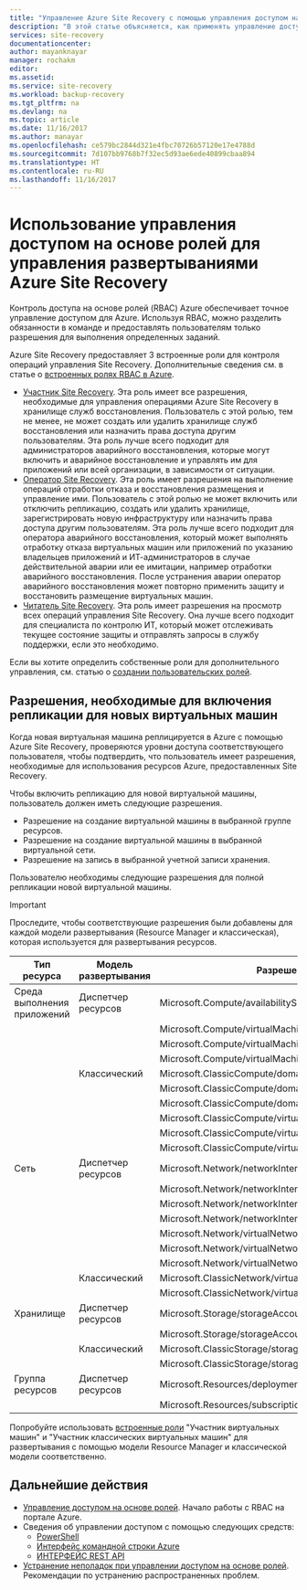 ```yaml
---
title: "Управление Azure Site Recovery с помощью управления доступом на основе ролей | Документация Майкрософт"
description: "В этой статье объясняется, как применять управление доступом на основе ролей (RBAC) для управления развертываниями Azure Site Recovery"
services: site-recovery
documentationcenter: 
author: mayanknayar
manager: rochakm
editor: 
ms.assetid: 
ms.service: site-recovery
ms.workload: backup-recovery
ms.tgt_pltfrm: na
ms.devlang: na
ms.topic: article
ms.date: 11/16/2017
ms.author: manayar
ms.openlocfilehash: ce579bc2844d321e4fbc70726b57120e17e4788d
ms.sourcegitcommit: 7d107bb9768b7f32ec5d93ae6ede40899cbaa894
ms.translationtype: HT
ms.contentlocale: ru-RU
ms.lasthandoff: 11/16/2017
---
```

# <a name="use-role-based-access-control-to-manage-azure-site-recovery-deployments"></a>Использование управления доступом на основе ролей для управления развертываниями Azure Site Recovery

Контроль доступа на основе ролей (RBAC) Azure обеспечивает точное управление доступом для Azure. Используя RBAC, можно разделить обязанности в команде и предоставлять пользователям только разрешения для выполнения определенных заданий.

Azure Site Recovery предоставляет 3 встроенные роли для контроля операций управления Site Recovery. Дополнительные сведения см. в статье о [встроенных ролях RBAC в Azure](../active-directory/role-based-access-built-in-roles.md).

* [Участник Site Recovery](../active-directory/role-based-access-built-in-roles.md#site-recovery-contributor). Эта роль имеет все разрешения, необходимые для управления операциями Azure Site Recovery в хранилище служб восстановления. Пользователь с этой ролью, тем не менее, не может создать или удалить хранилище служб восстановления или назначить права доступа другим пользователям. Эта роль лучше всего подходит для администраторов аварийного восстановления, которые могут включить и аварийное восстановление и управлять им для приложений или всей организации, в зависимости от ситуации.
* [Оператор Site Recovery](../active-directory/role-based-access-built-in-roles.md#site-recovery-operator). Эта роль имеет разрешения на выполнение операций отработки отказа и восстановления размещения и управление ими. Пользователь с этой ролью не может включить или отключить репликацию, создать или удалить хранилище, зарегистрировать новую инфраструктуру или назначить права доступа другим пользователям. Эта роль лучше всего подходит для оператора аварийного восстановления, который может выполнять отработку отказа виртуальных машин или приложений по указанию владельцев приложений и ИТ-администраторов в случае действительной аварии или ее имитации, например отработки аварийного восстановления. После устранения аварии оператор аварийного восстановления может повторно применить защиту и восстановить размещение виртуальных машин.
* [Читатель Site Recovery](../active-directory/role-based-access-built-in-roles.md#site-recovery-reader). Эта роль имеет разрешения на просмотр всех операций управления Site Recovery. Она лучше всего подходит для специалиста по контролю ИТ, который может отслеживать текущее состояние защиты и отправлять запросы в службу поддержки, если это необходимо.

Если вы хотите определить собственные роли для дополнительного управления, см. статью о [создании пользовательских ролей](../active-directory/role-based-access-control-custom-roles.md).

## <a name="permissions-required-to-enable-replication-for-new-virtual-machines"></a>Разрешения, необходимые для включения репликации для новых виртуальных машин
Когда новая виртуальная машина реплицируется в Azure с помощью Azure Site Recovery, проверяются уровни доступа соответствующего пользователя, чтобы подтвердить, что пользователь имеет разрешения, необходимые для использования ресурсов Azure, предоставленных Site Recovery.

Чтобы включить репликацию для новой виртуальной машины, пользователь должен иметь следующие разрешения.
* Разрешение на создание виртуальной машины в выбранной группе ресурсов.
* Разрешение на создание виртуальной машины в выбранной виртуальной сети.
* Разрешение на запись в выбранной учетной записи хранения.

Пользователю необходимы следующие разрешения для полной репликации новой виртуальной машины.

> [!IMPORTANT]
>Проследите, чтобы соответствующие разрешения были добавлены для каждой модели развертывания (Resource Manager и классическая), которая используется для развертывания ресурсов.

| **Тип ресурса** | **Модель развертывания** | **Разрешение** |
| --- | --- | --- |
| Среда выполнения приложений | Диспетчер ресурсов | Microsoft.Compute/availabilitySets/read |
|  |  | Microsoft.Compute/virtualMachines/read |
|  |  | Microsoft.Compute/virtualMachines/write |
|  |  | Microsoft.Compute/virtualMachines/delete |
|  | Классический | Microsoft.ClassicCompute/domainNames/read |
|  |  | Microsoft.ClassicCompute/domainNames/write |
|  |  | Microsoft.ClassicCompute/domainNames/delete |
|  |  | Microsoft.ClassicCompute/virtualMachines/read |
|  |  | Microsoft.ClassicCompute/virtualMachines/write |
|  |  | Microsoft.ClassicCompute/virtualMachines/delete |
| Сеть | Диспетчер ресурсов | Microsoft.Network/networkInterfaces/read |
|  |  | Microsoft.Network/networkInterfaces/write |
|  |  | Microsoft.Network/networkInterfaces/delete |
|  |  | Microsoft.Network/networkInterfaces/join/action |
|  |  | Microsoft.Network/virtualNetworks/read |
|  |  | Microsoft.Network/virtualNetworks/subnets/read |
|  |  | Microsoft.Network/virtualNetworks/subnets/join/action |
|  | Классический | Microsoft.ClassicNetwork/virtualNetworks/read |
|  |  | Microsoft.ClassicNetwork/virtualNetworks/join/action |
| Хранилище | Диспетчер ресурсов | Microsoft.Storage/storageAccounts/read |
|  |  | Microsoft.Storage/storageAccounts/listkeys/action |
|  | Классический | Microsoft.ClassicStorage/storageAccounts/read |
|  |  | Microsoft.ClassicStorage/storageAccounts/listKeys/action |
| Группа ресурсов | Диспетчер ресурсов | Microsoft.Resources/deployments/* |
|  |  | Microsoft.Resources/subscriptions/resourceGroups/read |

Попробуйте использовать [встроенные роли](../active-directory/role-based-access-built-in-roles.md) "Участник виртуальных машин" и "Участник классических виртуальных машин" для развертывания с помощью модели Resource Manager и классической модели соответственно.

## <a name="next-steps"></a>Дальнейшие действия
* [Управление доступом на основе ролей](../active-directory/role-based-access-control-configure.md). Начало работы с RBAC на портале Azure.
* Сведения об управлении доступом с помощью следующих средств:
  * [PowerShell](../active-directory/role-based-access-control-manage-access-powershell.md)
  * [Интерфейс командной строки Azure](../active-directory/role-based-access-control-manage-access-azure-cli.md)
  * [ИНТЕРФЕЙС REST API](../active-directory/role-based-access-control-manage-access-rest.md)
* [Устранение неполадок при управлении доступом на основе ролей](../active-directory/role-based-access-control-troubleshooting.md). Рекомендации по устранению распространенных проблем.

